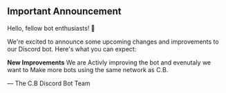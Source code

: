 ---
---
<h2>Important Announcement</h2>
<h>Hello, fellow bot enthusiasts! 🤖</h>

<p>We're excited to announce some upcoming changes and improvements to our Discord bot. Here's what you can expect:

<b>New Improvements</b>
We are Activly improving the bot and evenutaly we want to Make more bots using the same network as C.B.

— The C.B Discord Bot Team</p>
